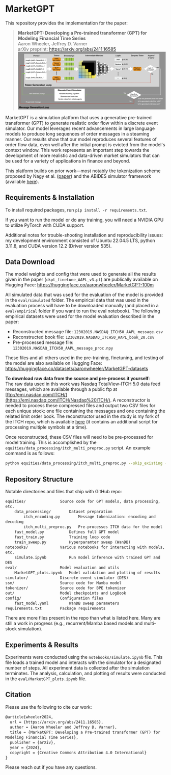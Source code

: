 # MarketGPT
This repository provides the implementation for the paper:

> **MarketGPT: Developing a Pre-trained transformer (GPT) for Modeling Financial Time Series**\
> Aaron Wheeler, Jeffrey D. Varner\
> arXiv preprint: https://arxiv.org/abs/2411.16585
![MGPT](assets/MGPT_platform_schematic_edit.png)


MarketGPT is a simulation platform that uses a generative pre-trained transformer (GPT) to generate realistic order flow within a discrete event simulator. Our model leverages recent advancements in large language models to produce long sequences of order messages in a steaming manner. Our results show that our model reproduces several features of order flow data, even well after the initial prompt is evicted from the model's context window. This work represents an important step towards the development of more realistic and data-driven market simulators that can be used for a variety of applications in finance and beyond.

This platform builds on prior work—most notably the tokenization scheme proposed by Nagy et al. ([paper](https://arxiv.org/abs/2309.00638)) and the ABIDES simulator framework (available [here](https://github.com/jpmorganchase/abides-jpmc-public)).

## Requirements & Installation

To install required packages, run `pip install -r requirements.txt`.

If you want to run the model or do any training, you will need a NVIDIA GPU to utilize PyTorch with CUDA support.

Additional notes for trouble-shooting installation and reproducibility issues: my development environment consisted of Ubuntu 22.04.5 LTS, python 3.11.8, and CUDA version 12.2 (Driver version 535).

## Data Download

The model weights and config that were used to generate all the results given in the paper (`ckpt_finetune_AAPL_v3.pt`) are publically available on Hugging Face: https://huggingface.co/aaronwheeler/MarketGPT-100m

All simulated data that was used for the evaluation of the model is provided in the `eval/simulated` folder. The empirical data that was used in the evaluation process will have to be downloaded manually (and placed in a `eval/empirical` folder if you want to run the eval notebook). The following empirical datasets were used for the model evaluation described in the paper:
* Reconstructed message file: `12302019.NASDAQ_ITCH50_AAPL_message.csv`
* Reconstructed book file: `12302019.NASDAQ_ITCH50_AAPL_book_20.csv`
* Pre-processed message file: `12302019.NASDAQ_ITCH50_AAPL_message_proc.npy`

These files and all others used in the pre-training, finetuning, and testing of the model are also available on Hugging Face: https://huggingface.co/datasets/aaronwheeler/MarketGPT-datasets

**To download raw data from the source and pre-process it yourself**:\
The raw data used in this work was Nasdaq TotalView-ITCH 5.0 data feed messages, which are available through a public ftp at [ftp://emi.nasdaq.com/ITCH/](https://emi.nasdaq.com/ITCH/Nasdaq%20ITCH/). A reconstructor is needed to process these compressed files and output two CSV files for each unique stock: one file containing the messages and one containing the related limit order book. The reconstructor used in the study is my fork of the ITCH repo, which is available [here](https://github.com/aaron-wheeler/ITCH) (it contains an additional script for processing multiple symbols at a time).

Once reconstructed, these CSV files will need to be pre-processed for model training. This is accomplished by the `equities/data_processing/itch_multi_preproc.py` script. An example command is as follows:

```sh
python equities/data_processing/itch_multi_preproc.py --skip_existing --messages_only --remove_premarket --remove_aftermarket
```

## Repository Structure

Notable directories and files that ship with GitHub repo:
```
equities/               Source code for GPT models, data processing, etc.
    data_processing/        Dataset preparation
        itch_encoding.py        Message tokenization: encoding and decoding
        itch_multi_preproc.py   Pre-processes ITCH data for the model
    fast_model.py           Defines full GPT model
    fast_train.py           Training loop code
    train_sweep.py          Hyperparamter sweep (WanDB)
notebooks/              Various notebooks for interacting with models, etc.
    simulate.ipynb          Run model inference with trained GPT and DES
eval/                   Model evaluation and utils
    MarketGPT_plots.ipynb   Model validation and plotting of results
simulator/              Discrete event simulator (DES)
ssm/                    Source code for Mamba model
tokenizer/              Source code for BPE tokenizer
out/                    Model checkpoints and LogBook
config/                 Configuration files
    fast_model.yaml         WanDB sweep parameters
requirements.txt        Package requirements
```
There are more files present in the repo than what is listed here. Many are still a work in progress (e.g., recurrent/Mamba based models and multi-stock simulation).

## Experiments & Results

Experiments were conducted using the `notebooks/simulate.ipynb` file. This file loads a trained model and interacts with the simulator for a designated number of steps. All experiment data is collected after the simulation terminates. The analysis, calculation, and plotting of results were conducted in the `eval/MarketGPT_plots.ipynb` file.

## Citation

Please use the following to cite our work:
```
@article{wheeler2024,
  url = {https://arxiv.org/abs/2411.16585},
  author = {Aaron Wheeler and Jeffrey D. Varner},
  title = {MarketGPT: Developing a Pre-trained transformer (GPT) for Modeling Financial Time Series},
  publisher = {arXiv},
  year = {2024},
  copyright = {Creative Commons Attribution 4.0 International}
}
```

Please reach out if you have any questions.
